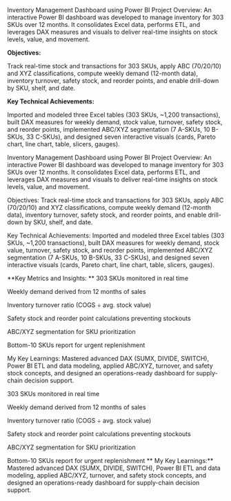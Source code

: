 Inventory Management Dashboard using Power BI
Project Overview:
An interactive Power BI dashboard was developed to manage inventory for 303 SKUs over 12 months. It consolidates Excel data, performs ETL, and leverages DAX measures and visuals to deliver real-time insights on stock levels, value, and movement.

**Objectives:**

Track real-time stock and transactions for 303 SKUs, apply ABC (70/20/10) and XYZ classifications, compute weekly demand (12-month data), inventory turnover, safety stock, and reorder points, and enable drill-down by SKU, shelf, and date.



**Key Technical Achievements:**

Imported and modeled three Excel tables (303 SKUs, ~1,200 transactions), built DAX measures for weekly demand, stock value, turnover, safety stock, and reorder points, implemented ABC/XYZ segmentation (7 A-SKUs, 10 B-SKUs, 33 C-SKUs), and designed seven interactive visuals (cards, Pareto chart, line chart, table, slicers, gauges).

Inventory Management Dashboard using Power BI
Project Overview:
An interactive Power BI dashboard was developed to manage inventory for 303 SKUs over 12 months. It consolidates Excel data, performs ETL, and leverages DAX measures and visuals to deliver real-time insights on stock levels, value, and movement.

Objectives:
Track real-time stock and transactions for 303 SKUs, apply ABC (70/20/10) and XYZ classifications, compute weekly demand (12-month data), inventory turnover, safety stock, and reorder points, and enable drill-down by SKU, shelf, and date.

Key Technical Achievements:
Imported and modeled three Excel tables (303 SKUs, ~1,200 transactions), built DAX measures for weekly demand, stock value, turnover, safety stock, and reorder points, implemented ABC/XYZ segmentation (7 A-SKUs, 10 B-SKUs, 33 C-SKUs), and designed seven interactive visuals (cards, Pareto chart, line chart, table, slicers, gauges).

**Key Metrics and Insights:
**
303 SKUs monitored in real time

Weekly demand derived from 12 months of sales

Inventory turnover ratio (COGS ÷ avg. stock value)

Safety stock and reorder point calculations preventing stockouts

ABC/XYZ segmentation for SKU prioritization

Bottom-10 SKUs report for urgent replenishment

My Key Learnings:
Mastered advanced DAX (SUMX, DIVIDE, SWITCH), Power BI ETL and data modeling, applied ABC/XYZ, turnover, and safety stock concepts, and designed an operations-ready dashboard for supply-chain decision support.

303 SKUs monitored in real time

Weekly demand derived from 12 months of sales

Inventory turnover ratio (COGS ÷ avg. stock value)

Safety stock and reorder point calculations preventing stockouts

ABC/XYZ segmentation for SKU prioritization

Bottom-10 SKUs report for urgent replenishment
**
My Key Learnings:**
Mastered advanced DAX (SUMX, DIVIDE, SWITCH), Power BI ETL and data modeling, applied ABC/XYZ, turnover, and safety stock concepts, and designed an operations-ready dashboard for supply-chain decision support.

